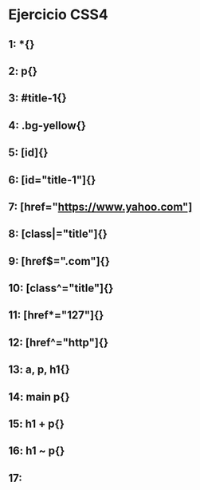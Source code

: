 # Ejercicio CSS4
## 1: *{}
## 2: p{}
## 3: #title-1{}
## 4: .bg-yellow{}
## 5: [id]{}
## 6: [id="title-1"]{}
## 7: [href="https://www.yahoo.com"]
## 8: [class|="title"]{}
## 9: [href$=".com"]{}
## 10: [class^="title"]{}
## 11: [href*="127"]{}
## 12: [href^="http"]{}
## 13: a, p, h1{}
## 14: main p{}
## 15: h1 + p{}
## 16: h1 ~ p{}
## 17:  